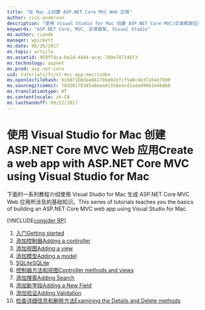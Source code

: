 ```yaml
---
title: "在 Mac 上创建 ASP.NET Core MVC Web 应用"
author: rick-anderson
description: "使用 Visual Studio for Mac 创建 ASP.NET Core MVC/实体框架应用"
keywords: "ASP.NET Core, MVC, 实体框架, Visual Studio"
ms.author: riande
manager: wpickett
ms.date: 06/26/2017
ms.topic: article
ms.assetid: 959ff4ca-be2d-4444-acac-789e787146f3
ms.technology: aspnet
ms.prod: asp.net-core
uid: tutorials/first-mvc-app-mac/index
ms.openlocfilehash: 6cb8f1b8daa0417b6e02efcf5a6c4e37a54e79d0
ms.sourcegitcommit: 78d28178345a0eea91556e4cd1adad98b1446db8
ms.translationtype: HT
ms.contentlocale: zh-CN
ms.lasthandoff: 09/22/2017
---
```

# <a name="create-a-web-app-with-aspnet-core-mvc-using-visual-studio-for-mac"></a><span data-ttu-id="b524b-104">使用 Visual Studio for Mac 创建 ASP.NET Core MVC Web 应用</span><span class="sxs-lookup"><span data-stu-id="b524b-104">Create a web app with ASP.NET Core MVC using Visual Studio for Mac</span></span>

<span data-ttu-id="b524b-105">下面的一系列教程介绍使用 Visual Studio for Mac 生成 ASP.NET Core MVC Web 应用所涉及的基础知识。</span><span class="sxs-lookup"><span data-stu-id="b524b-105">This series of tutorials teaches you the basics of building an ASP.NET Core MVC web app using Visual Studio for Mac.</span></span> 

[!INCLUDE[consider RP](../../includes/razor.md)]

1. [<span data-ttu-id="b524b-106">入门</span><span class="sxs-lookup"><span data-stu-id="b524b-106">Getting started</span></span>](start-mvc.md)
1. [<span data-ttu-id="b524b-107">添加控制器</span><span class="sxs-lookup"><span data-stu-id="b524b-107">Adding a controller</span></span>](adding-controller.md)
1. [<span data-ttu-id="b524b-108">添加视图</span><span class="sxs-lookup"><span data-stu-id="b524b-108">Adding a view</span></span>](adding-view.md)
1. [<span data-ttu-id="b524b-109">添加模型</span><span class="sxs-lookup"><span data-stu-id="b524b-109">Adding a model</span></span>](adding-model.md)
1. [<span data-ttu-id="b524b-110">SQLite</span><span class="sxs-lookup"><span data-stu-id="b524b-110">SQLite</span></span>](working-with-sql.md)
1. [<span data-ttu-id="b524b-111">控制器方法和视图</span><span class="sxs-lookup"><span data-stu-id="b524b-111">Controller methods and views</span></span>](controller-methods-views.md)
1. [<span data-ttu-id="b524b-112">添加搜索</span><span class="sxs-lookup"><span data-stu-id="b524b-112">Adding Search</span></span>](search.md)
1. [<span data-ttu-id="b524b-113">添加新字段</span><span class="sxs-lookup"><span data-stu-id="b524b-113">Adding a New Field</span></span>](new-field.md)
1. [<span data-ttu-id="b524b-114">添加验证</span><span class="sxs-lookup"><span data-stu-id="b524b-114">Adding Validation</span></span>](validation.md)
1. [<span data-ttu-id="b524b-115">检查详细信息和删除方法</span><span class="sxs-lookup"><span data-stu-id="b524b-115">Examining the Details and Delete methods</span></span>](xref:tutorials/first-mvc-app/details)
